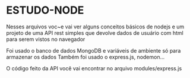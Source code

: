 # ESTUDO-NODE

Nesses arquivos voc~e vai ver alguns conceitos básicos de nodejs e um projeto de uma API rest simples que devolve dados de usuário com html para serem vistos no navegador

Foi usado o banco de dados MongoDB e variáveis de ambiente só para armazenar os dados
Também foi usado o express.js, nodemon... 


O código feito da API você vai encontrar no arquivo modules/express.js 
